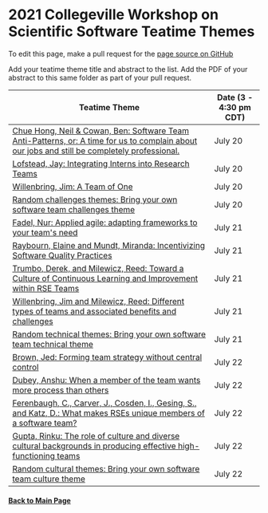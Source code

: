 # 2021 Collegeville Workshop on Scientific Software Teatime Themes

To edit this page, make a pull request for the [page source on GitHub](https://github.com/Collegeville/CW21/blob/master/WorkshopResources/TeatimeThemes/TeatimeThemeList.md)

Add your teatime theme title and abstract to the list. Add the PDF of your abstract to this same folder as part of your pull request.


|**Teatime Theme** | Date (3 - 4:30 pm CDT) |
|---|---|
| [Chue Hong, Neil & Cowan, Ben: Software Team Anti-Patterns, or: A time for us to complain about our jobs and still be completely professional.](anti-patterns.md) | July 20 |
| [Lofstead, Jay: Integrating Interns into Research Teams](lofstead-interns.md) | July 20 |
| [Willenbring, Jim: A Team of One](willenbring-1dev.md) | July 20 |
| [Random challenges themes: Bring your own software team challenges theme](random-challenges.md) | July 20 |
| [Fadel, Nur: Applied agile: adapting frameworks to your team's need](fadel-cscs.md) | July 21 |
| [Raybourn, Elaine and Mundt, Miranda: Incentivizing Software Quality Practices](raybourn-et-al-incentivizing.md) | July 21 |
| [Trumbo, Derek, and Milewicz, Reed: Toward a Culture of Continuous Learning and Improvement within RSE Teams](milewicz-trumbo-learning.md) | July 21 |
| [Willenbring, Jim and Milewicz, Reed: Different types of teams and associated benefits and challenges](willenbring-team-types.md) | July 21 |
| [Random technical themes: Bring your own software team technical theme](random-technical.md) | July 21 |
| [Brown, Jed: Forming team strategy without central control](brown-distributed-strategy.md) | July 22 |
| [Dubey, Anshu: When a member of the team wants more process than others](dubey-more-process.md) | July 22 |
| [Ferenbaugh, C., Carver, J., Cosden, I., Gesing, S., and Katz, D.: What makes RSEs unique members of a software team?](ferenbaugh-et-al-rses.md) | July 22 |
| [Gupta, Rinku: The role of culture and diverse cultural backgrounds in producing effective high-functioning teams](gupta-high-function-culture.md) | July 22 |
| [Random cultural themes: Bring your own software team culture theme](random-cultural.md) | July 22 |


#### [Back to Main Page](../../index.md) 
